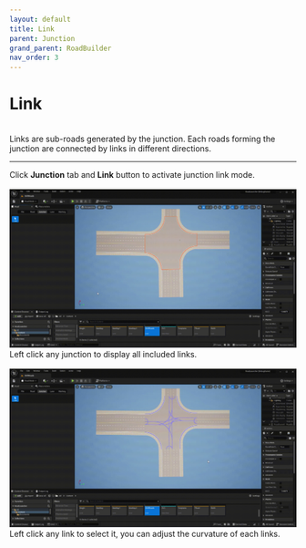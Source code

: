 ```yaml
---
layout: default
title: Link
parent: Junction
grand_parent: RoadBuilder
nav_order: 3
---
```


# Link
<br>
Links are sub-roads generated by the junction. Each roads forming the junction are connected by links in different directions.

---

Click **Junction** tab and **Link** button to activate junction link mode.
<br>
<br>
![](004.gif)
Left click any junction to display all included links.
<br>
<br>
![](005.gif)
Left click any link to select it, you can adjust the curvature of each links.